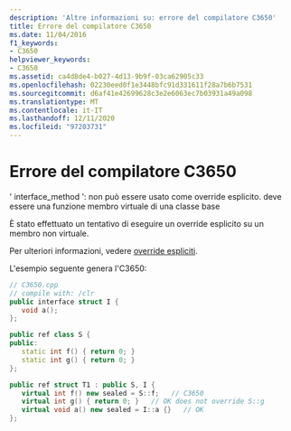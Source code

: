 ```yaml
---
description: 'Altre informazioni su: errore del compilatore C3650'
title: Errore del compilatore C3650
ms.date: 11/04/2016
f1_keywords:
- C3650
helpviewer_keywords:
- C3650
ms.assetid: ca4d8de4-b027-4d13-9b9f-03ca62905c33
ms.openlocfilehash: 02230eed0f1e3448bfc91d331611f28a7b6b7531
ms.sourcegitcommit: d6af41e42699628c3e2e6063ec7b03931a49a098
ms.translationtype: MT
ms.contentlocale: it-IT
ms.lasthandoff: 12/11/2020
ms.locfileid: "97203731"
---
```

# <a name="compiler-error-c3650"></a>Errore del compilatore C3650

' interface_method ': non può essere usato come override esplicito. deve essere una funzione membro virtuale di una classe base

È stato effettuato un tentativo di eseguire un override esplicito su un membro non virtuale.

Per ulteriori informazioni, vedere [override espliciti](../../extensions/explicit-overrides-cpp-component-extensions.md).

L'esempio seguente genera l'C3650:

```cpp
// C3650.cpp
// compile with: /clr
public interface struct I {
   void a();
};

public ref class S {
public:
   static int f() { return 0; }
   static int g() { return 0; }
};

public ref struct T1 : public S, I {
   virtual int f() new sealed = S::f;   // C3650
   virtual int g() { return 0; }   // OK does not override S::g
   virtual void a() new sealed = I::a {}   // OK
};
```

